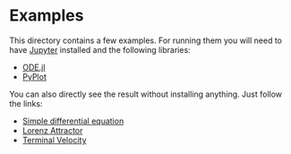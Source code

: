 # Examples

This directory contains a few examples. For running them you will need to have [Jupyter](http://jupyter.org/) installed and the following libraries:
* [ODE.jl](https://github.com/JuliaLang/ODE.jl)
* [PyPlot](https://github.com/stevengj/PyPlot.jl)

You can also directly see the result without installing anything. Just follow the links:
* [Simple differential equation](http://nbviewer.jupyter.org/github/JuliaLang/ODE.jl/blob/master/examples/Simple_Differential_Equation.ipynb)
* [Lorenz Attractor](http://nbviewer.jupyter.org/github/JuliaLang/ODE.jl/blob/master/examples/Lorenz_Attractor.ipynb)
* [Terminal Velocity](http://nbviewer.jupyter.org/github/JuliaLang/ODE.jl/blob/master/examples/Terminal_Velocity.ipynb)
